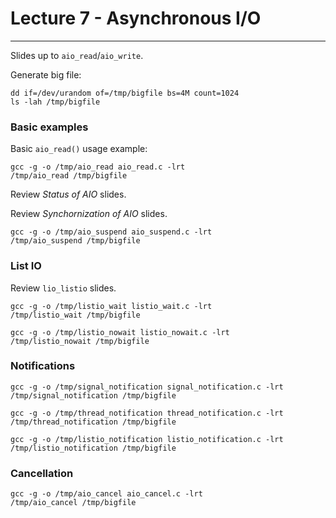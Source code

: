 # Lecture 7 - Asynchronous I/O

---

Slides up to `aio_read`/`aio_write`.

Generate big file:

```shell
dd if=/dev/urandom of=/tmp/bigfile bs=4M count=1024
ls -lah /tmp/bigfile
```

### Basic examples

Basic `aio_read()` usage example:

```shell
gcc -g -o /tmp/aio_read aio_read.c -lrt
/tmp/aio_read /tmp/bigfile
```

Review _Status of AIO_ slides.

Review _Synchornization of AIO_ slides.

```shell
gcc -g -o /tmp/aio_suspend aio_suspend.c -lrt
/tmp/aio_suspend /tmp/bigfile
```

### List IO

Review `lio_listio` slides.

```shell
gcc -g -o /tmp/listio_wait listio_wait.c -lrt
/tmp/listio_wait /tmp/bigfile
```

```shell
gcc -g -o /tmp/listio_nowait listio_nowait.c -lrt
/tmp/listio_nowait /tmp/bigfile
```

### Notifications

```shell
gcc -g -o /tmp/signal_notification signal_notification.c -lrt
/tmp/signal_notification /tmp/bigfile
```

```shell
gcc -g -o /tmp/thread_notification thread_notification.c -lrt
/tmp/thread_notification /tmp/bigfile
```

```shell
gcc -g -o /tmp/listio_notification listio_notification.c -lrt
/tmp/listio_notification /tmp/bigfile
```

### Cancellation

```shell
gcc -g -o /tmp/aio_cancel aio_cancel.c -lrt
/tmp/aio_cancel /tmp/bigfile
```
